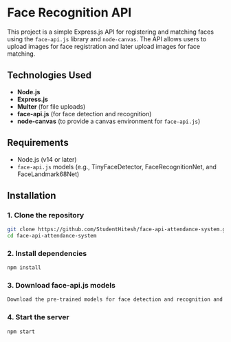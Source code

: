 # Face Recognition API

This project is a simple Express.js API for registering and matching faces using the `face-api.js` library and `node-canvas`. The API allows users to upload images for face registration and later upload images for face matching.

## Technologies Used
- **Node.js**
- **Express.js**
- **Multer** (for file uploads)
- **face-api.js** (for face detection and recognition)
- **node-canvas** (to provide a canvas environment for `face-api.js`)

## Requirements
- Node.js (v14 or later)
- `face-api.js` models (e.g., TinyFaceDetector, FaceRecognitionNet, and FaceLandmark68Net)

## Installation

### 1. Clone the repository
```bash
git clone https://github.com/StudentHitesh/face-api-attendance-system.git
cd face-api-attendance-system
```

### 2. Install dependencies
```bash
npm install
```

### 3. Download face-api.js models
```bash
Download the pre-trained models for face detection and recognition and place them in the models directory. You can get the models from the official https://github.com/justadudewhohacks/face-api.js/tree/master/weights
```

### 4. Start the server
```bash
npm start
```